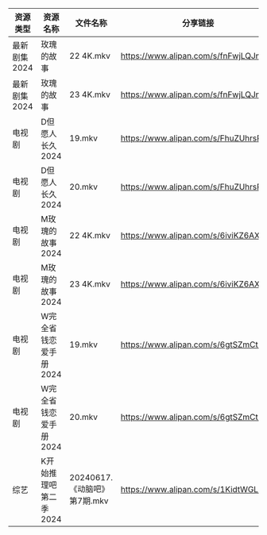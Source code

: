 | 资源类型     | 资源名称          | 文件名称                  | 分享链接                                 | 更新时间                |
| -------- | ------------- | --------------------- | ------------------------------------ | ------------------- |
| 最新剧集2024 | 玫瑰的故事         | 22 4K.mkv             | https://www.alipan.com/s/fnFwjLQJnWZ | 2024-06-18 00:09:57 |
| 最新剧集2024 | 玫瑰的故事         | 23 4K.mkv             | https://www.alipan.com/s/fnFwjLQJnWZ | 2024-06-18 00:09:57 |
| 电视剧      | D但愿人长久2024    | 19.mkv                | https://www.alipan.com/s/FhuZUhrsRyc | 2024-06-18 00:05:12 |
| 电视剧      | D但愿人长久2024    | 20.mkv                | https://www.alipan.com/s/FhuZUhrsRyc | 2024-06-18 00:05:11 |
| 电视剧      | M玫瑰的故事2024    | 22 4K.mkv             | https://www.alipan.com/s/6iviKZ6AX5y | 2024-06-18 00:06:02 |
| 电视剧      | M玫瑰的故事2024    | 23 4K.mkv             | https://www.alipan.com/s/6iviKZ6AX5y | 2024-06-18 00:06:02 |
| 电视剧      | W完全省钱恋爱手册2024 | 19.mkv                | https://www.alipan.com/s/6gtSZmCtHmc | 2024-06-18 00:06:45 |
| 电视剧      | W完全省钱恋爱手册2024 | 20.mkv                | https://www.alipan.com/s/6gtSZmCtHmc | 2024-06-18 00:06:45 |
| 综艺       | K开始推理吧第二季2024 | 20240617.《动脑吧》第7期.mkv | https://www.alipan.com/s/1KidtWGLx2b | 2024-06-18 00:07:29 |
